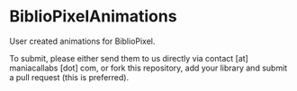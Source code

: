 BiblioPixelAnimations
=====================

User created animations for BiblioPixel.

To submit, please either send them to us directly via contact [at] maniacallabs [dot] com, or fork this repository, add your library and submit a pull request (this is preferred).
